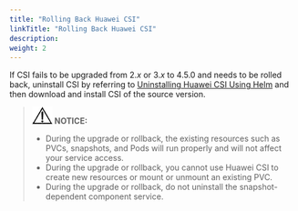 ```yaml
---
title: "Rolling Back Huawei CSI"
linkTitle: "Rolling Back Huawei CSI"
description:
weight: 2
---
```


If CSI fails to be upgraded from 2._x_  or 3._x_  to  4.5.0  and needs to be rolled back, uninstall CSI by referring to  [Uninstalling Huawei CSI Using Helm](en-us_topic_0000002032782245.md)  and then download and install CSI of the source version.

>![](/public_sys-resources/icon-notice.gif) **NOTICE:** 
>-   During the upgrade or rollback, the existing resources such as PVCs, snapshots, and Pods will run properly and will not affect your service access.
>-   During the upgrade or rollback, you cannot use Huawei CSI to create new resources or mount or unmount an existing PVC.
>-   During the upgrade or rollback, do not uninstall the snapshot-dependent component service.
